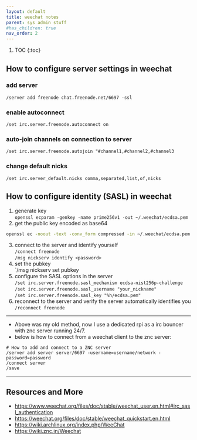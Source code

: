 ```yaml
---
layout: default
title: weechat notes
parent: sys admin stuff
#has_children: true
nav_order: 2
---
```


1. TOC
{:toc}


## How to configure server settings in weechat
### add server
`/server add freenode chat.freenode.net/6697 -ssl`
### enable autoconnect
`/set irc.server.freenode.autoconnect on`
### auto-join channels on connection to server
`/set irc.server.freenode.autojoin "#channel1,#channel2,#channel3`
### change default nicks
`/set irc.server_default.nicks comma,separated,list,of,nicks`

## How to configure identity (SASL) in weechat
1. generate key  
`openssl ecparam -genkey -name prime256v1 -out ~/.weechat/ecdsa.pem`
2. get the public key encoded as base64  
```bash
openssl ec -noout -text -conv_form compressed -in ~/.weechat/ecdsa.pem | grep '^pub:' -A 3 | tail -n 3 | tr -d ' \n:' | xxd -r -p | base64
```
3. connect to the server and identify yourself  
`/connect freenode`  
`/msg nickserv identify <password>`
4. set the pubkey  
`/msg nickserv set pubkey <pubkey>
5. configure the SASL options in the server  
`/set irc.server.freenode.sasl_mechanism ecdsa-nist256p-challenge`  
`/set irc.server.freenode.sasl_username "your_nickname"`  
`/set irc.server.freenode.sasl_key "%h/ecdsa.pem"`
6. reconnect to the server and verify the server automatically identifies you  
`/reconnect freenode`

---
- Above was my old method, now I use a dedicated rpi as a irc bouncer with znc server running 24/7.
- below is how to connect from a weechat client to the znc server:
```
# How to add and connect to a ZNC server
/server add server server/6697 -username=username/network -password=password
/connect server
/save
 ```

---

## Resources and More
- <https://www.weechat.org/files/doc/stable/weechat_user.en.html#irc_sasl_authentication>
- <https://weechat.org/files/doc/stable/weechat_quickstart.en.html>
- <https://wiki.archlinux.org/index.php/WeeChat>
- <https://wiki.znc.in/Weechat>

